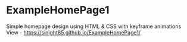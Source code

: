 # ExampleHomePage1
Simple homepage design using HTML &amp; CSS with keyframe animations <br />
View - https://sinight85.github.io/ExampleHomePage1/
